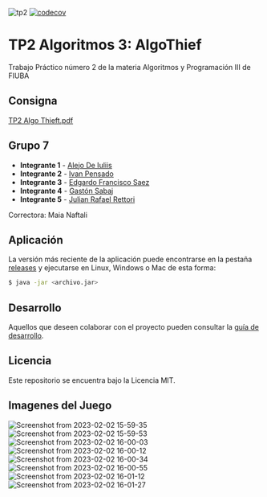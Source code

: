 ![tp2](https://github.com/JulianRettori/algo3_tp2_algoThief/actions/workflows/build.yml/badge.svg) [![codecov](https://codecov.io/gh/JulianRettori/algo3_tp2_algoThief/gh/fiuba/algo3_proyecto_ef/branch/master/graph/badge.svg)](https://codecov.base_tp2)

# TP2 Algoritmos 3: AlgoThief 

Trabajo Práctico número 2 de la materia Algoritmos y Programación III de FIUBA

## Consigna
[TP2 Algo Thieft.pdf](https://github.com/Fanusaez/juego_Algothief/files/10396739/TP2.Algo.Thieft.pdf)

## Grupo 7

* **Integrante 1** - [Alejo De Iuliis](https://github.com/alejodeiuliis)
* **Integrante 2** - [Ivan Pensado](https://github.com/pensadoivan)
* **Integrante 3** - [Edgardo Francisco Saez](https://github.com/Fanusaez)
* **Integrante 4** - [Gastón Sabaj](https://github.com/GastonSabaj)
* **Integrante 5** - [Julian Rafael Rettori](https://github.com/JulianRettori)

Correctora: Maia Naftali

## Aplicación

La versión más reciente de la aplicación puede encontrarse en la pestaña [releases](https://github.com/JulianRettori/algo3_tp2_algoThief/releases/latest) y ejecutarse en Linux, Windows o Mac de esta forma:

```bash
$ java -jar <archivo.jar>
```

## Desarrollo

Aquellos que deseen colaborar con el proyecto pueden consultar la [guía de desarrollo](./docs/Desarrollo.md).

## Licencia

Este repositorio se encuentra bajo la Licencia MIT.

## Imagenes del Juego
![Screenshot from 2023-02-02 15-59-35](https://user-images.githubusercontent.com/79915723/216426955-49679095-8b41-4de0-abc7-cf1fe75031ae.png)
![Screenshot from 2023-02-02 15-59-53](https://user-images.githubusercontent.com/79915723/216427008-8d1a6edc-cff4-4420-92d8-48fe55bfe935.png)
![Screenshot from 2023-02-02 16-00-03](https://user-images.githubusercontent.com/79915723/216427130-e03d388f-ef80-46c9-a473-4ab59a683528.png)
![Screenshot from 2023-02-02 16-00-12](https://user-images.githubusercontent.com/79915723/216427162-176683e4-1faf-4732-bf5e-d0f2b1dcd6d6.png)
![Screenshot from 2023-02-02 16-00-34](https://user-images.githubusercontent.com/79915723/216427281-bb9da664-f635-4b82-9769-5812819b8700.png)
![Screenshot from 2023-02-02 16-00-55](https://user-images.githubusercontent.com/79915723/216427374-f0d38603-403d-4d3c-ad87-b2d62dc358b2.png)
![Screenshot from 2023-02-02 16-01-12](https://user-images.githubusercontent.com/79915723/216427434-042c5e89-6270-4e52-ab73-3be43275ce4f.png)
![Screenshot from 2023-02-02 16-01-27](https://user-images.githubusercontent.com/79915723/216427457-d225ab36-0e60-4c01-9155-d98f39b63ca1.png)



